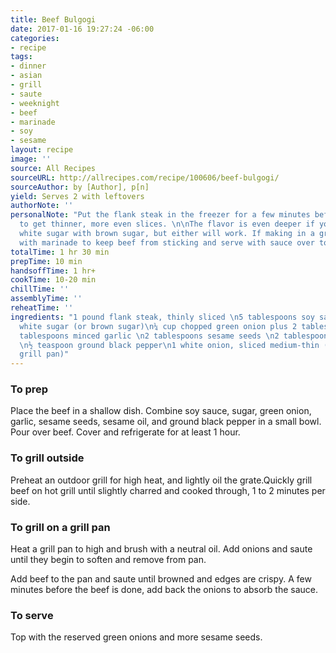 ```yaml
---
title: Beef Bulgogi
date: 2017-01-16 19:27:24 -06:00
categories:
- recipe
tags:
- dinner
- asian
- grill
- saute
- weeknight
- beef
- marinade
- soy
- sesame
layout: recipe
image: ''
source: All Recipes
sourceURL: http://allrecipes.com/recipe/100606/beef-bulgogi/
sourceAuthor: by [Author], p[n]
yield: Serves 2 with leftovers
authorNote: ''
personalNote: "Put the flank steak in the freezer for a few minutes before slicing
  to get thinner, more even slices. \n\nThe flavor is even deeper if you replace the
  white sugar with brown sugar, but either will work. If making in a grill pan, baste
  with marinade to keep beef from sticking and serve with sauce over top."
totalTime: 1 hr 30 min
prepTime: 10 min
handsoffTime: 1 hr+
cookTime: 10-20 min
chillTime: ''
assemblyTime: ''
reheatTime: ''
ingredients: "1 pound flank steak, thinly sliced \n5 tablespoons soy sauce \n2 ½ tablespoons
  white sugar (or brown sugar)\n¼ cup chopped green onion plus 2 tablespoons for serving\n2
  tablespoons minced garlic \n2 tablespoons sesame seeds \n2 tablespoons sesame oil
  \n½ teaspoon ground black pepper\n1 white onion, sliced medium-thin (if making in
  grill pan)"
---
```


### To prep

Place the beef in a shallow dish. Combine soy sauce, sugar, green onion, garlic, sesame seeds, sesame oil, and ground black pepper in a small bowl. Pour over beef. Cover and refrigerate for at least 1 hour.

### To grill outside

Preheat an outdoor grill for high heat, and lightly oil the grate.Quickly grill beef on hot grill until slightly charred and cooked through, 1 to 2 minutes per side.

### To grill on a grill pan

Heat a grill pan to high and brush with a neutral oil. Add onions and saute until they begin to soften and remove from pan.

Add beef to the pan and saute until browned and edges are crispy. A few minutes before the beef is done, add back the onions to absorb the sauce.

### To serve

Top with the reserved green onions and more sesame seeds.
